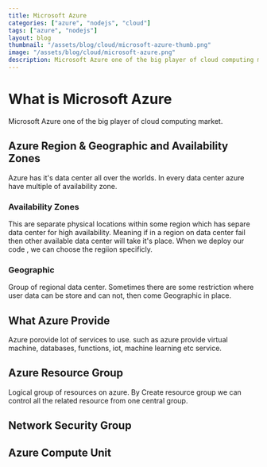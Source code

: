 ```yaml
---
title: Microsoft Azure
categories: ["azure", "nodejs", "cloud"]
tags: ["azure", "nodejs"]
layout: blog
thumbnail: "/assets/blog/cloud/microsoft-azure-thumb.png"
image: "/assets/blog/cloud/microsoft-azure.png"
description: Microsoft Azure one of the big player of cloud computing market. 
---
```


# What is Microsoft Azure 
Microsoft Azure one of the big player of cloud computing market. 

## Azure Region & Geographic and Availability Zones
Azure has it's data center all over the worlds. In every data center azure have multiple of availability zone.

### Availability Zones
This are separate physical locations within some region which has separe data center for high availability. Meaning if in a region on data center fail then other available data center will take it's place. When we deploy our code , we can choose the regiion specificly. 

### Geographic 
Group of regional data center. Sometimes there are some restriction where user data can be store and can not, then come Geographic in place. 


## What Azure Provide
Azure porovide lot of services to use. such as azure provide virtual machine, databases, functions, iot, machine learning etc service. 


## Azure Resource Group 
Logical group of resources on azure. By Create resource group we can control all the related resource from one central group. 


## Network Security Group 


## Azure Compute Unit 
